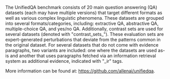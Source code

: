 The UnifiedQA benchmark consists of 20 main question answering (QA) datasets
(each may have multiple versions) that target different formats as well as
various complex linguistic phenomena. These datasets are grouped into several
formats/categories, including: extractive QA, abstractive QA, multiple-choice
QA, and yes/no QA. Additionally, contrast sets are used for several datasets
(denoted with "contrast_sets_"). These evaluation sets are expert-generated
perturbations that deviate from the patterns common in the original dataset. For
several datasets that do not come with evidence paragraphs, two variants are
included: one where the datasets are used as-is and another that uses paragraphs
fetched via an information retrieval system as additional evidence, indicated
with "_ir" tags.

More information can be found at: https://github.com/allenai/unifiedqa.
